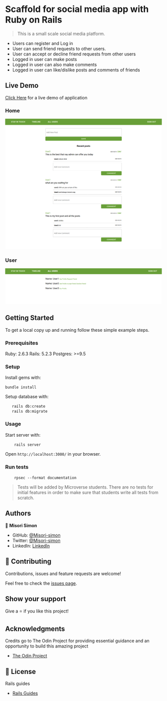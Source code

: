 # Scaffold for social media app with Ruby on Rails

> This is a small scale social media platform.
- Users can register and Log in
- User can send friend requests to other users.
- User can accept or decline friend requests from other users
- Logged in user can make posts
- Logged in user can also make comments
- Logged in user can like/dislike posts and comments of friends



## Live Demo
[Click Here](https://desolate-plains-96368.herokuapp.com/) for a live demo of application

### Home
![](./app/assets/images/Screenshot_2021-02-12home.png)

### User
![](./app/assets/images/Screenshot_2021-02-12user.png)

## Getting Started

To get a local copy up and running follow these simple example steps.

### Prerequisites

Ruby: 2.6.3
Rails: 5.2.3
Postgres: >=9.5

### Setup

Install gems with:

```
bundle install
```

Setup database with:

```
   rails db:create
   rails db:migrate
```

### Usage

Start server with:

```
    rails server
```

Open `http://localhost:3000/` in your browser.

### Run tests

```
    rpsec --format documentation
```

> Tests will be added by Microverse students. There are no tests for initial features in order to make sure that students write all tests from scratch.

## Authors

👤 **Misori Simon**

- GitHub: [@Misori-simon](https://github.com/Misori-simon)
- Twitter: [@Misori-simon](https://github.com/misori_simon)
- LinkedIn: [LinkedIn](https://www.linkedin.com/in/misori-simon-05906219b/)

## 🤝 Contributing

Contributions, issues and feature requests are welcome!

Feel free to check the [issues page](issues/).

## Show your support

Give a ⭐️ if you like this project!

## Acknowledgments
Credits go to The Odin Project for providing essential guidance and an opportunity to build this amazing project
- [The Odin Project](https://theodinproject.com/)

## 📝 License

Rails guides
- [Rails Guides](https://guides.rubyonrails.org/)
